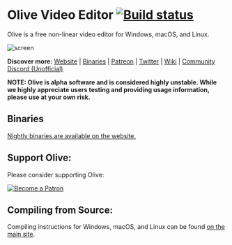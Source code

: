 # Olive Video Editor [![Build status](https://github.com/olive-editor/olive/workflows/CI/badge.svg?branch=master)](https://github.com/olive-editor/olive/actions?query=branch%3Amaster)

Olive is a free non-linear video editor for Windows, macOS, and Linux.

![screen](https://olivevideoeditor.org/img/020-2.png)

**Discover more:** [Website](https://www.olivevideoeditor.org/) | [Binaries](https://olivevideoeditor.org/download.php) | [Patreon](https://www.patreon.com/olivevideoeditor) | [Twitter](https://twitter.com/oliveteam) | [Wiki](https://github.com/olive-editor/olive/wiki/Overview-Guide) | [Community Discord (Unofficial)](https://discord.gg/4Ae9KZn)

**NOTE: Olive is alpha software and is considered highly unstable. While we highly appreciate users testing and providing usage information, please use at your own risk.**

## Binaries

[Nightly binaries are available on the website.](https://olivevideoeditor.org/download.php)

## Support Olive:

Please consider supporting Olive:

[![Become a Patron](https://olivevideoeditor.org/img/become_a_patron_button.png)](https://www.patreon.com/olivevideoeditor)

## Compiling from Source:

Compiling instructions for Windows, macOS, and Linux can be found [on the main site](https://olivevideoeditor.org/compile).
